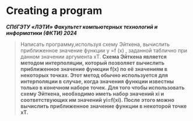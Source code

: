 # Creating a program
***СПбГЭТУ «ЛЭТИ»
Факультет компьютерных технологий и информатики (ФКТИ) 2024***
>Написать программу,используя схему Эйткена, вычислить приближенное значение функции
y =f (x) , заданной таблично при данном значении аргумента xТ.
**Схема Эйткена является методом интерполяции, который позволяет вычислить приближенное значение функции f(x) по её значениям в некоторых точках. Этот метод обычно используется для интерполяции в случае, когда значения функции известны только в конечном наборе точек.
Для того чтобы использовать схему Эйткена, необходимо иметь набор значений xi и соответствующих им значений yi=f(xi). После этого можно вычислить приближенное значение функции в некоторой точке xT.**

